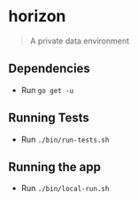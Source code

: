 # horizon

> A private data environment

## Dependencies

- Run `go get -u`

## Running Tests

- Run `./bin/run-tests.sh`

## Running the app

- Run `./bin/local-run.sh`
